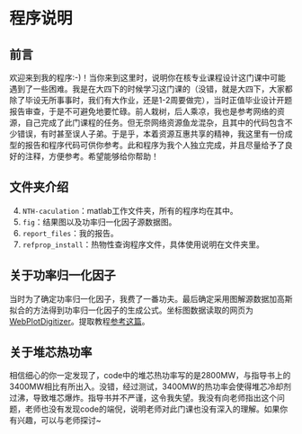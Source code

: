 # 程序说明

## 前言
欢迎来到我的程序:-)！当你来到这里时，说明你在核专业课程设计这门课中可能遇到了一些困难。我是在大四下的时候学习这门课的（没错，就是大四下，大家都除了毕设无所事事时，我们有大作业，还是1-2周要做完），当时正值毕业设计开题报告审查，于是不可避免地要忙碌。前人栽树，后人乘凉，我也是参考网络的资源，自己完成了此门课程的任务。但无奈网络资源鱼龙混杂，且其中的代码包含不少错误，有时甚至误人子弟。于是乎，本着资源互惠共享的精神，我这里有一份成型的报告和程序代码可供你参考。此和程序为我个人独立完成，并且尽量给予了良好的注释，方便参考。希望能够给你帮助！

## 文件夹介绍
4. `NTH-caculation`：matlab工作文件夹，所有的程序均在其中。
3. `fig`：结果图以及功率归一化因子源数据图。
2. `report_files`：我的报告。
1. `refprop_install`：热物性查询程序文件，具体使用说明在文件夹里。

## 关于功率归一化因子
当时为了确定功率归一化因子，我费了一番功夫。最后确定采用图解源数据加高斯拟合的方法得到功率归一化因子的生成公式。坐标图数据读取的网页为[WebPlotDigitizer](https://apps.automeris.io/wpd/index.zh_CN.html)。提取教程[参考这篇](https://blog.csdn.net/YanLu99/article/details/114172184)。

## 关于堆芯热功率
相信细心的你一定发现了，code中的堆芯热功率写的是2800MW，与指导书上的3400MW相比有所出入。没错，经过测试，3400MW的热功率会使得堆芯冷却剂过沸，导致堆芯爆炸。指导书并不严谨，这令我失望。我没有向老师指出这个问题，老师也没有发现code的端倪，说明老师对此门课也没有深入的理解。如果你有兴趣，可以与老师探讨~
